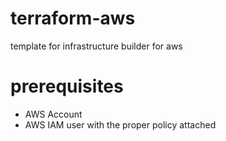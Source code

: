 # terraform-aws
template for infrastructure builder for aws

# prerequisites

* AWS Account
* AWS IAM user with the proper policy attached

